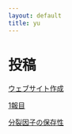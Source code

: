 ```yaml
---
layout: default
title: yu
---
```

# 投稿

[ウェブサイト作成](https://yunelumbot.github.io/web/info/start.html)

[1報目](https://yunelumbot.github.io/web/brassicales/papaya.html)

[分裂因子の保存性](https://yunelumbot.github.io/web/evolution/wuswox5evolution.html)